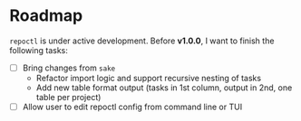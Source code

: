 # Roadmap

`repoctl` is under active development. Before **v1.0.0**, I want to finish the following tasks:

- [ ] Bring changes from `sake`
  - Refactor import logic and support recursive nesting of tasks
  - Add new table format output (tasks in 1st column, output in 2nd, one table per project)
- [ ] Allow user to edit repoctl config from command line or TUI

